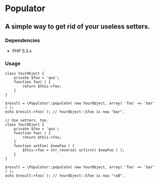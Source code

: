 # Populator

## A simple way to get rid of your useless setters.

### Dependencies

- PHP 5.3.x

### Usage

	class YourObject {
		private $foo = 'qux';
		function foo( ) {
			return $this->foo;
		}
	}

	$result = \Populator::populate( new YourObject, array( 'foo' => 'bar' ) );
	echo $result->foo( ); // YourObject::$foo is now "bar".

	// Use setters, too.
	class YourObject {
		private $foo = 'qux';
		function foo( ) {
			return $this->foo;
		}
		function setFoo( $newFoo ) {
			$this->foo = str_reverse( ucfirst( $newFoo ) );
		}
	}

	$result = \Populator::populate( new YourObject, array( 'foo' => 'bar' ) );
	echo $result->foo( ); // YourObject::$foo is now "raB".

